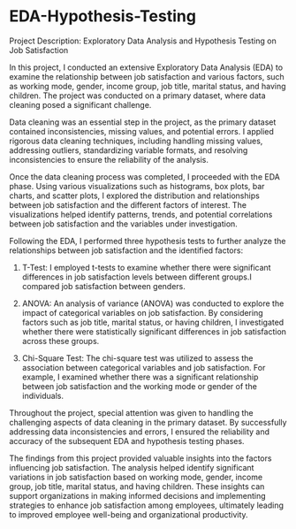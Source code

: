 # EDA-Hypothesis-Testing

Project Description: Exploratory Data Analysis and Hypothesis Testing on Job Satisfaction

In this project, I conducted an extensive Exploratory Data Analysis (EDA) to examine the relationship between job satisfaction and various factors, such as working mode, gender, income group, job title, marital status, and having children. The project was conducted on a primary dataset, where data cleaning posed a significant challenge.

Data cleaning was an essential step in the project, as the primary dataset contained inconsistencies, missing values, and potential errors. I applied rigorous data cleaning techniques, including handling missing values, addressing outliers, standardizing variable formats, and resolving inconsistencies to ensure the reliability of the analysis.

Once the data cleaning process was completed, I proceeded with the EDA phase. Using various visualizations such as histograms, box plots, bar charts, and scatter plots, I explored the distribution and relationships between job satisfaction and the different factors of interest. The visualizations helped identify patterns, trends, and potential correlations between job satisfaction and the variables under investigation.

Following the EDA, I performed three hypothesis tests to further analyze the relationships between job satisfaction and the identified factors:

1. T-Test: I employed t-tests to examine whether there were significant differences in job satisfaction levels between different groups.I compared job satisfaction between genders.

2. ANOVA: An analysis of variance (ANOVA) was conducted to explore the impact of categorical variables on job satisfaction. By considering factors such as job title, marital status, or having children, I investigated whether there were statistically significant differences in job satisfaction across these groups.

3. Chi-Square Test: The chi-square test was utilized to assess the association between categorical variables and job satisfaction. For example, I examined whether there was a significant relationship between job satisfaction and the working mode or gender of the individuals.

Throughout the project, special attention was given to handling the challenging aspects of data cleaning in the primary dataset. By successfully addressing data inconsistencies and errors, I ensured the reliability and accuracy of the subsequent EDA and hypothesis testing phases.

The findings from this project provided valuable insights into the factors influencing job satisfaction. The analysis helped identify significant variations in job satisfaction based on working mode, gender, income group, job title, marital status, and having children. These insights can support organizations in making informed decisions and implementing strategies to enhance job satisfaction among employees, ultimately leading to improved employee well-being and organizational productivity.
